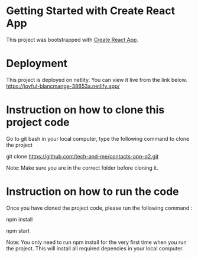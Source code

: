 # Getting Started with Create React App

This project was bootstrapped with [Create React App](https://github.com/facebook/create-react-app).

# Deployment
This project is deployed on netlity.
You can view it live from the link below.
https://joyful-blancmange-38653a.netlify.app/


# Instruction on how to clone this project code

Go to git bash in your local computer, type the following command to clone the project

git clone https://github.com/tech-and-me/contacts-app-q2.git

Note: Make sure you are in the correct folder before cloning it.

# Instruction on how to run the code

Once you have cloned the project code, please run the following command :

npm install

npm start

Note: You only need to run npm install for the very first time when you run the project. This will install all required depencies in your local computer.
